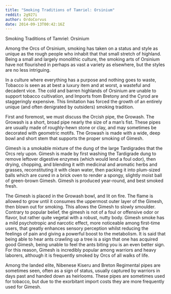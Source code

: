 ```yaml
---
title: "Smoking Traditions of Tamriel: Orsinium"
reddit: 2g927i
author: OrdoCorvus
date: 2014-09-13T00:42:16Z
---
```


Smoking Traditions of Tamriel: Orsinium

Among the Orcs of Orsinium, smoking has taken on a status and style as unique as the rough people who inhabit that that small stretch of highland. Being a small and largely monolithic culture, the smoking arts of Orsinium have not flourished in perhaps as vast a variety as elsewhere, but the styles are no less intriguing. 

In a culture where everything has a purpose and nothing goes to waste, Tobacco is seen as at best a luxury item and at worst, a wasteful and decadent vice. The cold and barren highlands of Orsinium are unable to support tobacco cultivation, and Imports from Bretony and the Cyrod are staggeringly expensive. This limitation has forced the growth of an entirely unique (and often denigrated by outsiders) smoking tradition.

First and foremost, we must discuss the Orcish pipe, the Growash. The Growash is a short, broad pipe nearly the size of a man’s fist. These pipes are usually made of roughly-hewn stone or clay, and may sometimes be decorated with geometric motifs. The Growash is made with a wide, deep bowl and short stem that supports the proper smoking of Gimesh.

Gimesh is a smokable mixture of the dung of the large Tardigrades that the Orcs rely upon. Gimesh is made by first washing the Tardigrade dung to remove leftover digestive enzymes (which would lend a foul odor), then drying, chopping, and blending it with medicinal and aromatic herbs and grasses, reconstituting it with clean water, then packing it into plum-sized balls which are cured in a brick oven to render a spongy, slightly moist ball of green-brown Gimesh. Gimesh is produced year-round, and best smoked fresh.

The Gimesh is placed in the Growash bowl, and lit on fire. The flame is allowed to grow until it consumes the uppermost outer layer of the Gimesh, then blown out for smoking. This allows the Gimesh to slowly smoulder. Contrary to popular belief, the gimesh is not of a foul or offensive odor or flavor, but rather quite vegetal with a robust, nutty body. Gimesh smoke has a mild psychotropic and narcotic effect, more noticeable among first-time users, that greatly enhances sensory perception whilst reducing the feelings of pain and giving a powerful boost to the metabolism. It is said that being able to hear ants crawling up a tree is a sign that one has acquired good Gimesh, being unable to feel the ants biting you is an even better sign. For this reason, Gimesh is incredibly popular among warriors and heavy laborers, although it is frequently smoked by Orcs of all walks of life.

Among the landed elite, Nibenese Kiseru and Breton Regimental pipes are sometimes seen, often as a sign of status, usually captured by warriors in days past and handed down as heirlooms. These pipes are sometimes used for tobacco, but due to the exorbitant import costs they are more frequently used for Gimesh.

